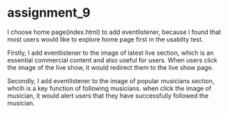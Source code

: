 # assignment_9
I choose home page(index.html) to add eventlistener, because i found that most users would like to explore home page first in the usablity test.

Firstly, I add eventlistener to the image of latest live section, which is an essential commercial content and also useful for users. When users click the image of the live show, it would redirect them to the live show page.

Secondly, I add eventlistener to the image of popular musicians section, whcih is a key function of following musicians. when click the image of musician, it would alert users that they have successfully followed the musician.

